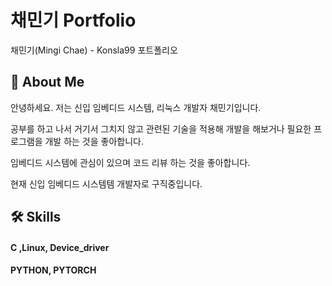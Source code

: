 
# 채민기 Portfolio

채민기(Mingi Chae) - Konsla99 포트폴리오


## 🚀 About Me

안녕하세요. 
저는 신입 임베디드 시스템, 리눅스 개발자
채민기입니다.


공부를 하고 나서 거기서 그치지 않고 관련된 기술을 적용해 개발을 해보거나 필요한 프로그램을 개발 하는 것을 좋아합니다.

임베디드 시스템에 관심이 있으며 코드 리뷰 하는 것을 좋아합니다.

현재 신입 임베디드 시스템템 개발자로 구직중입니다.


## 🛠 Skills
#### C ,Linux, Device_driver
#### PYTHON, PYTORCH


